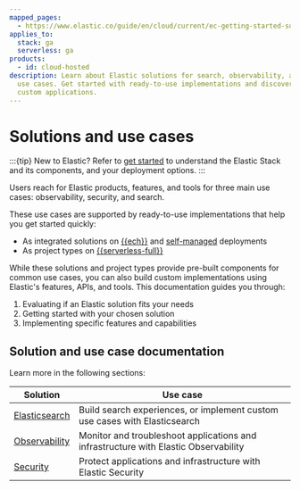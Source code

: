 ```yaml
---
mapped_pages:
  - https://www.elastic.co/guide/en/cloud/current/ec-getting-started-solutions.html
applies_to:
  stack: ga
  serverless: ga
products:
  - id: cloud-hosted
description: Learn about Elastic solutions for search, observability, and security
  use cases. Get started with ready-to-use implementations and discover how to build
  custom applications.
---
```


# Solutions and use cases

:::{tip}
New to Elastic? Refer to [get started](/get-started/the-stack.md) to understand the Elastic Stack and its components, and your deployment options.
:::

Users reach for Elastic products, features, and tools for three main use cases: observability, security, and search.

These use cases are supported by ready-to-use implementations that help you get started quickly:

- As integrated solutions on [{{ech}}](/deploy-manage/deploy/elastic-cloud/cloud-hosted.md) and [self-managed](/deploy-manage/deploy/self-managed.md) deployments
- As project types on [{{serverless-full}}](/deploy-manage/deploy/elastic-cloud/serverless.md)

While these solutions and project types provide pre-built components for common use cases, you can also build custom implementations using Elastic's features, APIs, and tools. This documentation guides you through:

1. Evaluating if an Elastic solution fits your needs
2. Getting started with your chosen solution
3. Implementing specific features and capabilities

## Solution and use case documentation

Learn more in the following sections:

| Solution | Use case | 
| --- | --- | 
| [Elasticsearch](search.md) | Build search experiences, or implement custom use cases with Elasticsearch
| [Observability](observability.md) | Monitor and troubleshoot applications and infrastructure with Elastic Observability
| [Security](security.md) | Protect applications and infrastructure with Elastic Security

